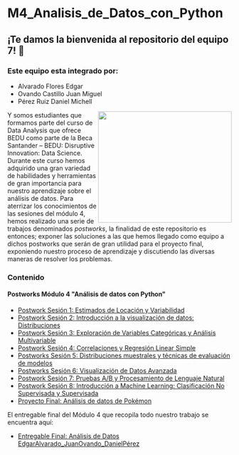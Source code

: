 # M4_Analisis_de_Datos_con_Python


## ¡Te damos la bienvenida al repositorio del equipo 7! :cactus:
### Este equipo esta integrado por:

- Alvarado Flores Edgar
- Ovando Castillo Juan Miguel
- Pérez Ruiz Daniel Michell

<img src="https://darecode.com/wp-content/uploads/2020/09/analisis-datos-libreria-pandas-python-header-blog.png" align="right" height="250" width="300">

Y somos estudiantes que formamos parte del curso de Data Analysis que ofrece BEDU como parte de la Beca Santander – BEDU: Disruptive Innovation: Data Science. Durante este curso hemos adquirido una gran variedad de habilidades y herramientas de gran importancia para nuestro aprendizaje sobre el análisis de datos. Para aterrizar los conocimientos de las sesiones del módulo 4, hemos realizado una serie de trabajos denominados *postworks*, la finalidad de este repositorio es entonces; exponer las soluciones a las que hemos llegado como equipo a dichos postworks que serán de gran utilidad para el proyecto final, exponiendo nuestro proceso de aprendizaje y discutiendo las diversas maneras de resolver los problemas.

### Contenido
#### Postworks Módulo 4 "Análisis de datos con Python"

 - [Postwork Sesión 1: Estimados de Locación y Variabilidad ](Postwork01/Postwork01.ipynb) 
 - [Postwork Sesión 2: Introducción a la visualización de datos: Distribuciones](Postwork02/Postwork02.ipynb) 
 - [Postwork Sesión 3: Exploración de Variables Categóricas y Análisis Multivariable](Postwork03/Postwork03.ipynb)
 - [Postwork Sesión 4: Correlaciones y Regresión Linear Simple](Postwork04/Postwork04.ipynb) 
 - [Postworks Sesión 5: Distribuciones muestrales y técnicas de evaluación de modelos](Postwork05/Postwork05.ipynb) 
 - [Postworks Sesión 6: Visualización de Datos Avanzada](Postwork06/Postwork06.ipynb) 
 - [Postwork Sesión 7: Pruebas A/B y Procesamiento de Lenguaje Natural](Postwork06/Postwork07.ipynb) 
 - [Postwork Sesión 8: Introducción a Machine Learning: Clasificación No Supervisada y Supervisada](Postwork08/Postwork08.ipynb)
 - [Proyecto Final: Análisis de datos de Pokémon](ProyectoFinal/)

El entregable final del Módulo 4 que recopila todo nuestro trabajo se encuentra aquí:
 - [Entregable Final: Análisis de Datos EdgarAlvarado_JuanOvando_DanielPérez](Entrega_Final_Procesamiento_JuanOvando_DanielPeréz/)
